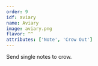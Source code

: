 ```yaml
---
order: 9
idf: aviary
name: Aviary
image: aviary.png
flavor: ^^
attributes: ['Note', 'Crow Out']
---
```

Send single notes to crow.